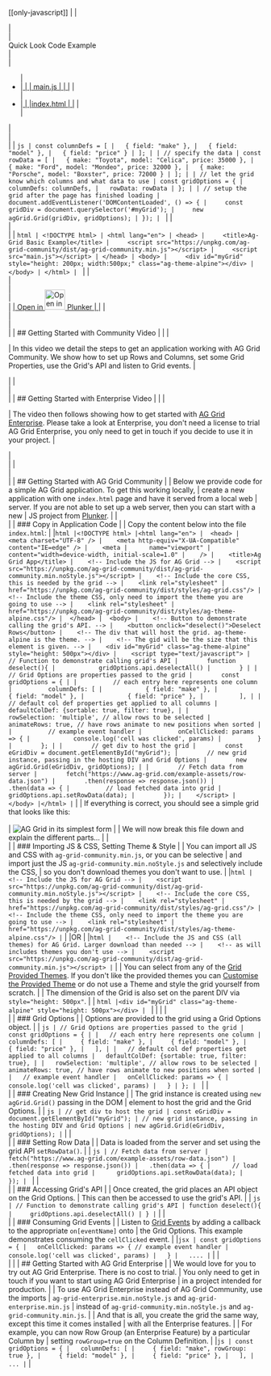 [[only-javascript]]
|
|<section class="code-tab mb-3">
|<div class="card">
|<div class="card-header">Quick Look Code Example</div>
|<div class="card-body">
|<ul class="nav nav-tabs">
|<li class="nav-item">
|<a  class="nav-link active" id="component-tab" data-toggle="tab" href="#component" role="tab" aria-controls="component" aria-selected="true">
|
| main.js
|
|
|</a>
|</li>
|<li class="nav-item">
|<a class="nav-link" id="template-tab" data-toggle="tab" href="#template" role="tab" aria-controls="template" aria-selected="false">
|
|index.html
|
|</a>
|</li>
|</ul>
|<div class="tab-content">
|<div class="tab-pane show active" id="component" role="tabpanel" aria-labelledby="component-tab">
|
| ```js
| const columnDefs = [
|   { field: "make" },
|   { field: "model" },
|   { field: "price" }
| ];
|
| // specify the data
| const rowData = [
|   { make: "Toyota", model: "Celica", price: 35000 },
|   { make: "Ford", model: "Mondeo", price: 32000 },
|   { make: "Porsche", model: "Boxster", price: 72000 }
| ];
|
| // let the grid know which columns and what data to use
| const gridOptions = {
|   columnDefs: columnDefs,
|   rowData: rowData
| };
|
| // setup the grid after the page has finished loading
| document.addEventListener('DOMContentLoaded', () => {
|     const gridDiv = document.querySelector('#myGrid');
|     new agGrid.Grid(gridDiv, gridOptions);
| });
| ```
|
|</div>
|<div class="tab-pane" id="template" role="tabpanel" aria-labelledby="template-tab">
|
| ```html
| <!DOCTYPE html>
| <html lang="en">
| <head>
|     <title>Ag-Grid Basic Example</title>
|     <script src="https://unpkg.com/ag-grid-community/dist/ag-grid-community.min.js"></script>
|     <script src="main.js"></script>
| </head>
| <body>
|     <div id="myGrid" style="height: 200px; width:500px;" class="ag-theme-alpine"></div>
| </body>
| </html>
| ```
|
|</div>
|</div>
|</div>
|<div class="text-right" style="margin-top: -1.5rem;">
| <a class="btn btn-dark mb-2 mr-3" href="https://plnkr.co/edit/nmWxAxWONarW5gj2?p=preview?p=preview" target="_blank">
|     Open in <img src="resources/plunker_icon.svg" alt="Open in Plunker" style="width: 2.5rem" /> Plunker
| </a>
|
|</div>
|</div>
|</section>
|
| ## Getting Started with Community Video
|
| <video-section id="j-Odsb0EjVo" title="Video Tutorial for Getting Started with AG Grid Community">
| <p>
|     In this video we detail the steps to get an application working with AG Grid Community. We show how to set up Rows and Columns, set some Grid Properties, use the Grid's API and listen to Grid events.
| </p>
| </video-section>
| <br/>
| <br/>
|
| ## Getting Started with Enterprise Video
|
| <video-section id="EIkxDliHFYw" title="Getting Started with AG Grid Enterprise">
| <p>
|     The video then follows showing how to get started with <a href="../licensing/">AG Grid Enterprise</a>. Please take a look at Enterprise, you don't need a license to trial AG Grid Enterprise, you only need to get in touch if you decide to use it in your project.
| </p>
| <br/>
| </video-section>
| <br/>
| <br/>
|
| ## Getting Started with AG Grid Community
|
| Below we provide code for a simple AG Grid application. To get this working locally,
| create a new application with one `index.html` page and have it served from a local web
| server. If you are not able to set up a web server, then you can start with a new
| JS project from <a href="https://plnkr.co/">Plunker</a>.
|
| <br/>
|
| ### Copy in Application Code
|
| Copy the content below into the file `index.html`:
|
|```html
|<!DOCTYPE html>
|<html lang="en">
|  <head>
|    <meta charset="UTF-8" />
|    <meta http-equiv="X-UA-Compatible" content="IE=edge" />
|    <meta
|      name="viewport"
|      content="width=device-width, initial-scale=1.0"
|    />
|    <title>Ag Grid App</title>
|    <!-- Include the JS for AG Grid -->
|    <script src="https://unpkg.com/ag-grid-community/dist/ag-grid-community.min.noStyle.js"></script>
|    <!-- Include the core CSS, this is needed by the grid -->
|    <link rel="stylesheet"
|      href="https://unpkg.com/ag-grid-community/dist/styles/ag-grid.css"/>
|    <!-- Include the theme CSS, only need to import the theme you are going to use -->
|    <link rel="stylesheet"
|      href="https://unpkg.com/ag-grid-community/dist/styles/ag-theme-alpine.css"/>
|  </head>
|  <body>
|    <!-- Button to demonstrate calling the grid's API. -->
|    <button onclick="deselect()">Deselect Rows</button>
|    <!-- The div that will host the grid. ag-theme-alpine is the theme. -->
|    <!-- The gid will be the size that this element is given. -->
|    <div id="myGrid" class="ag-theme-alpine" style="height: 500px"></div>
|    <script type="text/javascript">
|        // Function to demonstrate calling grid's API
|        function deselect(){
|            gridOptions.api.deselectAll()
|        }
|
|        // Grid Options are properties passed to the grid
|        const gridOptions = {
|
|          // each entry here represents one column
|          columnDefs: [
|            { field: "make" },
|            { field: "model" },
|            { field: "price" },
|          ],
|
|          // default col def properties get applied to all columns
|          defaultColDef: {sortable: true, filter: true},
|
|          rowSelection: 'multiple', // allow rows to be selected
|          animateRows: true, // have rows animate to new positions when sorted
|
|          // example event handler
|          onCellClicked: params => {
|            console.log('cell was clicked', params)
|          }
|        };
|
|        // get div to host the grid
|        const eGridDiv = document.getElementById("myGrid");
|        // new grid instance, passing in the hosting DIV and Grid Options
|        new agGrid.Grid(eGridDiv, gridOptions);
|
|        // Fetch data from server
|        fetch("https://www.ag-grid.com/example-assets/row-data.json")
|        .then(response => response.json())
|        .then(data => {
|          // load fetched data into grid
|          gridOptions.api.setRowData(data);
|        });
|    </script>
|  </body>
|</html>
|```
|
| If everything is correct, you should see a simple grid that looks like this:<br/><br/>
| ![AG Grid in its simplest form](resources/step1.png)
|
| We will now break this file down and explain the different parts...
|
| <br/>
|
| ### Importing JS & CSS, Setting Theme & Style
|
| You can import all JS and CSS with `ag-grid-community.min.js`, or you can be selective
| and import just the JS `ag-grid-community.min.noStyle.js` and selectively include the CSS,
| so you don't download themes you don't want to use.
|
|```html
|    <!-- Include the JS for AG Grid -->
|    <script src="https://unpkg.com/ag-grid-community/dist/ag-grid-community.min.noStyle.js"></script>
|    <!-- Include the core CSS, this is needed by the grid -->
|    <link rel="stylesheet"
|      href="https://unpkg.com/ag-grid-community/dist/styles/ag-grid.css"/>
|    <!-- Include the theme CSS, only need to import the theme you are going to use -->
|    <link rel="stylesheet"
|      href="https://unpkg.com/ag-grid-community/dist/styles/ag-theme-alpine.css"/>
|```
|
|OR
|
|```html
|    <!-- Include the JS and CSS (all themes) for AG Grid. Larger download than needed -->
|    <!-- as will includes themes you don't use -->
|    <script src="https://unpkg.com/ag-grid-community/dist/ag-grid-community.min.js"></script>
|```
|
| You can select from any of the [Grid Provided Themes](/themes-provided/). If you don't like the provided themes you can [Customise the Provided Theme](/themes-customising/) or do not use a Theme and style the grid yourself from scratch.
|
| The dimension of the Grid is also set on the parent DIV via `style="height: 500px"`.
|
| ```html
|<div id="myGrid" class="ag-theme-alpine" style="height: 500px"></div>
| ```
|
|
|
| <br/>
|
| ### Grid Options
|
| Options are provided to the grid using a Grid Options object.
|
| ```js
| // Grid Options are properties passed to the grid
| const gridOptions = {
|
|   // each entry here represents one column
|   columnDefs: [
|     { field: "make" },
|     { field: "model" },
|     { field: "price" },
|   ],
|
|   // default col def properties get applied to all columns
|   defaultColDef: {sortable: true, filter: true},
|
|   rowSelection: 'multiple', // allow rows to be selected
|   animateRows: true, // have rows animate to new positions when sorted
|
|   // example event handler
|   onCellClicked: params => {
|     console.log('cell was clicked', params)
|   }
| };
| ```
|
| <br/>
|
| ### Creating New Grid Instance
| 
| The grid instance is created using `new agGrid.Grid()` passing in the DOM
| element to host the grid and the Grid Options.
|
| ```js
| // get div to host the grid
| const eGridDiv = document.getElementById("myGrid");
| // new grid instance, passing in the hosting DIV and Grid Options
| new agGrid.Grid(eGridDiv, gridOptions);
|```
|
| <br/>
|
| ### Setting Row Data
|
| Data is loaded from the server and set using the grid API `setRowData()`.
|
| ```js
| // Fetch data from server
| fetch("https://www.ag-grid.com/example-assets/row-data.json")
|   .then(response => response.json())
|   .then(data => {
|      // load fetched data into grid
|      gridOptions.api.setRowData(data);
|   });
| ```
|
| <br/>
|
| ### Accessing Grid's API
| 
| Once created, the grid places an API object on the Grid Options.
| This can then be accessed to use the grid's API.
|
| ```js
| // Function to demonstrate calling grid's API
| function deselect(){
|     gridOptions.api.deselectAll()
| }
|```
|
| <br/>
|
| ### Consuming Grid Events
|
| Listen to [Grid Events](/grid-events/) by adding a callback to the appropriate `on[eventName]` onto
| the Grid Options. This example demonstrates consuming the `cellClicked` event.
|
|```jsx
| const gridOptions = {
|   onCellClicked: params => { // example event handler
|     console.log('cell was clicked', params)
|   }
|   ....
|```
|
| <br/>
|
|
| ## Getting Started with AG Grid Enterprise
|
| We would love for you to try out AG Grid Enterprise. There is no cost to trial.
| You only need to get in touch if you want to start using AG Grid Enterprise
| in a project intended for production.
|
| To use AG Grid Enterprise instead of AG Grid Community, use the imports
| `ag-grid-enterprise.min.noStyle.js` and `ag-grid-enterprise.min.js`
| instead of `ag-grid-community.min.noStyle.js` and `ag-grid-community.min.js`.
|
| And that is all, you create the grid the same way, except this time it comes installed
| with all the Enterprise features.
|
| For example, you can now Row Group (an Enterprise Feature) by a particular Column by
| setting `rowGroup=true` on the Column Definition.
|
|```js
| const gridOptions = {
|   columnDefs: [
|     { field: "make", rowGroup: true },
|     { field: "model" },
|     { field: "price" },
|   ],
|   ...
|```
|